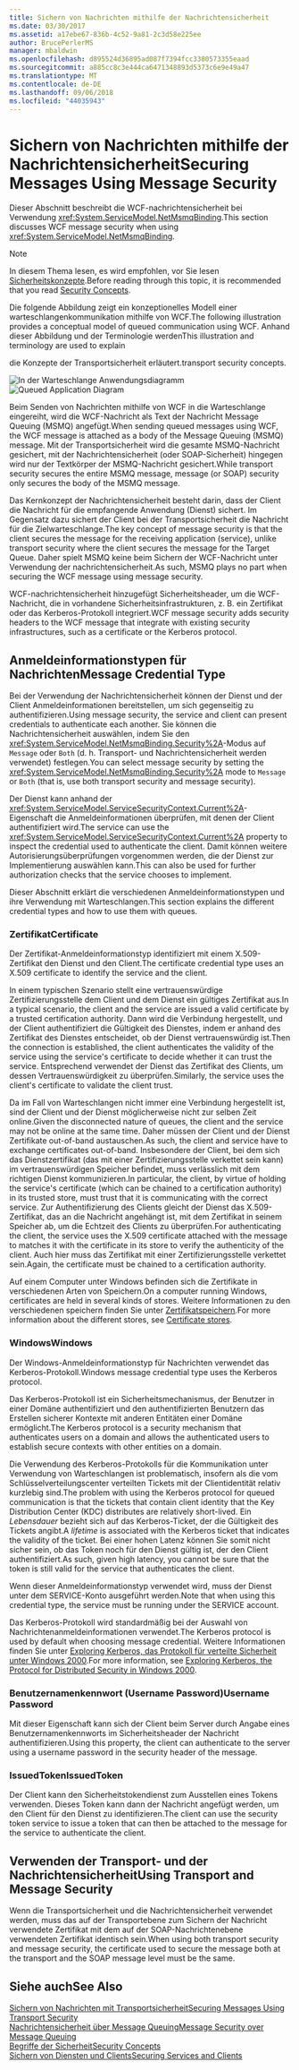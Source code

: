 ```yaml
---
title: Sichern von Nachrichten mithilfe der Nachrichtensicherheit
ms.date: 03/30/2017
ms.assetid: a17ebe67-836b-4c52-9a81-2c3d58e225ee
author: BrucePerlerMS
manager: mbaldwin
ms.openlocfilehash: d895524d36895ad087f7394fcc3380573355eaad
ms.sourcegitcommit: a885cc8c3e444ca6471348893d5373c6e9e49a47
ms.translationtype: MT
ms.contentlocale: de-DE
ms.lasthandoff: 09/06/2018
ms.locfileid: "44035943"
---
```

# <a name="securing-messages-using-message-security"></a><span data-ttu-id="6a4e2-102">Sichern von Nachrichten mithilfe der Nachrichtensicherheit</span><span class="sxs-lookup"><span data-stu-id="6a4e2-102">Securing Messages Using Message Security</span></span>
<span data-ttu-id="6a4e2-103">Dieser Abschnitt beschreibt die WCF-nachrichtensicherheit bei Verwendung <xref:System.ServiceModel.NetMsmqBinding>.</span><span class="sxs-lookup"><span data-stu-id="6a4e2-103">This section discusses WCF message security when using <xref:System.ServiceModel.NetMsmqBinding>.</span></span>  
  
> [!NOTE]
>  <span data-ttu-id="6a4e2-104">In diesem Thema lesen, es wird empfohlen, vor Sie lesen [Sicherheitskonzepte](../../../../docs/framework/wcf/feature-details/security-concepts.md).</span><span class="sxs-lookup"><span data-stu-id="6a4e2-104">Before reading through this topic, it is recommended that you read [Security Concepts](../../../../docs/framework/wcf/feature-details/security-concepts.md).</span></span>  
  
 <span data-ttu-id="6a4e2-105">Die folgende Abbildung zeigt ein konzeptionelles Modell einer warteschlangenkommunikation mithilfe von WCF.</span><span class="sxs-lookup"><span data-stu-id="6a4e2-105">The following illustration provides a conceptual model of queued communication using WCF.</span></span> <span data-ttu-id="6a4e2-106">Anhand dieser Abbildung und der Terminologie werden</span><span class="sxs-lookup"><span data-stu-id="6a4e2-106">This illustration and terminology are used to explain</span></span>  
  
 <span data-ttu-id="6a4e2-107">die Konzepte der Transportsicherheit erläutert.</span><span class="sxs-lookup"><span data-stu-id="6a4e2-107">transport security concepts.</span></span>  
  
 <span data-ttu-id="6a4e2-108">![In der Warteschlange Anwendungsdiagramm](../../../../docs/framework/wcf/feature-details/media/distributed-queue-figure.jpg "Distributed-Warteschlange-Abbildung")</span><span class="sxs-lookup"><span data-stu-id="6a4e2-108">![Queued Application Diagram](../../../../docs/framework/wcf/feature-details/media/distributed-queue-figure.jpg "Distributed-Queue-Figure")</span></span>  
  
 <span data-ttu-id="6a4e2-109">Beim Senden von Nachrichten mithilfe von WCF in die Warteschlange eingereiht, wird die WCF-Nachricht als Text der Nachricht Message Queuing (MSMQ) angefügt.</span><span class="sxs-lookup"><span data-stu-id="6a4e2-109">When sending queued messages using WCF, the WCF message is attached as a body of the Message Queuing (MSMQ) message.</span></span> <span data-ttu-id="6a4e2-110">Mit der Transportsicherheit wird die gesamte MSMQ-Nachricht gesichert, mit der Nachrichtensicherheit (oder SOAP-Sicherheit) hingegen wird nur der Textkörper der MSMQ-Nachricht gesichert.</span><span class="sxs-lookup"><span data-stu-id="6a4e2-110">While transport security secures the entire MSMQ message, message (or SOAP) security only secures the body of the MSMQ message.</span></span>  
  
 <span data-ttu-id="6a4e2-111">Das Kernkonzept der Nachrichtensicherheit besteht darin, dass der Client die Nachricht für die empfangende Anwendung (Dienst) sichert. Im Gegensatz dazu sichert der Client bei der Transportsicherheit die Nachricht für die Zielwarteschlange.</span><span class="sxs-lookup"><span data-stu-id="6a4e2-111">The key concept of message security is that the client secures the message for the receiving application (service), unlike transport security where the client secures the message for the Target Queue.</span></span> <span data-ttu-id="6a4e2-112">Daher spielt MSMQ keine beim Sichern der WCF-Nachricht unter Verwendung der nachrichtensicherheit.</span><span class="sxs-lookup"><span data-stu-id="6a4e2-112">As such, MSMQ plays no part when securing the WCF message using message security.</span></span>  
  
 <span data-ttu-id="6a4e2-113">WCF-nachrichtensicherheit hinzugefügt Sicherheitsheader, um die WCF-Nachricht, die in vorhandene Sicherheitsinfrastrukturen, z. B. ein Zertifikat oder das Kerberos-Protokoll integriert.</span><span class="sxs-lookup"><span data-stu-id="6a4e2-113">WCF message security adds security headers to the WCF message that integrate with existing security infrastructures, such as a certificate or the Kerberos protocol.</span></span>  
  
## <a name="message-credential-type"></a><span data-ttu-id="6a4e2-114">Anmeldeinformationstypen für Nachrichten</span><span class="sxs-lookup"><span data-stu-id="6a4e2-114">Message Credential Type</span></span>  
 <span data-ttu-id="6a4e2-115">Bei der Verwendung der Nachrichtensicherheit können der Dienst und der Client Anmeldeinformationen bereitstellen, um sich gegenseitig zu authentifizieren.</span><span class="sxs-lookup"><span data-stu-id="6a4e2-115">Using message security, the service and client can present credentials to authenticate each another.</span></span> <span data-ttu-id="6a4e2-116">Sie können die Nachrichtensicherheit auswählen, indem Sie den <xref:System.ServiceModel.NetMsmqBinding.Security%2A>-Modus auf `Message` oder `Both` (d. h. Transport- und Nachrichtensicherheit werden verwendet) festlegen.</span><span class="sxs-lookup"><span data-stu-id="6a4e2-116">You can select message security by setting the <xref:System.ServiceModel.NetMsmqBinding.Security%2A> mode to `Message` or `Both` (that is, use both transport security and message security).</span></span>  
  
 <span data-ttu-id="6a4e2-117">Der Dienst kann anhand der <xref:System.ServiceModel.ServiceSecurityContext.Current%2A>-Eigenschaft die Anmeldeinformationen überprüfen, mit denen der Client authentifiziert wird.</span><span class="sxs-lookup"><span data-stu-id="6a4e2-117">The service can use the <xref:System.ServiceModel.ServiceSecurityContext.Current%2A> property to inspect the credential used to authenticate the client.</span></span> <span data-ttu-id="6a4e2-118">Damit können weitere Autorisierungsüberprüfungen vorgenommen werden, die der Dienst zur Implementierung auswählen kann.</span><span class="sxs-lookup"><span data-stu-id="6a4e2-118">This can also be used for further authorization checks that the service chooses to implement.</span></span>  
  
 <span data-ttu-id="6a4e2-119">Dieser Abschnitt erklärt die verschiedenen Anmeldeinformationstypen und ihre Verwendung mit Warteschlangen.</span><span class="sxs-lookup"><span data-stu-id="6a4e2-119">This section explains the different credential types and how to use them with queues.</span></span>  
  
### <a name="certificate"></a><span data-ttu-id="6a4e2-120">Zertifikat</span><span class="sxs-lookup"><span data-stu-id="6a4e2-120">Certificate</span></span>  
 <span data-ttu-id="6a4e2-121">Der Zertifikat-Anmeldeinformationstyp identifiziert mit einem X.509-Zertifikat den Dienst und den Client.</span><span class="sxs-lookup"><span data-stu-id="6a4e2-121">The certificate credential type uses an X.509 certificate to identify the service and the client.</span></span>  
  
 <span data-ttu-id="6a4e2-122">In einem typischen Szenario stellt eine vertrauenswürdige Zertifizierungsstelle dem Client und dem Dienst ein gültiges Zertifikat aus.</span><span class="sxs-lookup"><span data-stu-id="6a4e2-122">In a typical scenario, the client and the service are issued a valid certificate by a trusted certification authority.</span></span> <span data-ttu-id="6a4e2-123">Dann wird die Verbindung hergestellt, und der Client authentifiziert die Gültigkeit des Dienstes, indem er anhand des Zertifikat des Dienstes entscheidet, ob der Dienst vertrauenswürdig ist.</span><span class="sxs-lookup"><span data-stu-id="6a4e2-123">Then the connection is established, the client authenticates the validity of the service using the service's certificate to decide whether it can trust the service.</span></span> <span data-ttu-id="6a4e2-124">Entsprechend verwendet der Dienst das Zertifikat des Clients, um dessen Vertrauenswürdigkeit zu überprüfen.</span><span class="sxs-lookup"><span data-stu-id="6a4e2-124">Similarly, the service uses the client's certificate to validate the client trust.</span></span>  
  
 <span data-ttu-id="6a4e2-125">Da im Fall von Warteschlangen nicht immer eine Verbindung hergestellt ist, sind der Client und der Dienst möglicherweise nicht zur selben Zeit online.</span><span class="sxs-lookup"><span data-stu-id="6a4e2-125">Given the disconnected nature of queues, the client and the service may not be online at the same time.</span></span> <span data-ttu-id="6a4e2-126">Daher müssen der Client und der Dienst Zertifikate out-of-band austauschen.</span><span class="sxs-lookup"><span data-stu-id="6a4e2-126">As such, the client and service have to exchange certificates out-of-band.</span></span> <span data-ttu-id="6a4e2-127">Insbesondere der Client, bei dem sich das Dienstzertifikat (das mit einer Zertifizierungsstelle verkettet sein kann) im vertrauenswürdigen Speicher befindet, muss verlässlich mit dem richtigen Dienst kommunizieren.</span><span class="sxs-lookup"><span data-stu-id="6a4e2-127">In particular, the client, by virtue of holding the service's certificate (which can be chained to a certification authority) in its trusted store, must trust that it is communicating with the correct service.</span></span> <span data-ttu-id="6a4e2-128">Zur Authentifizierung des Clients gleicht der Dienst das X.509-Zertifikat, das an die Nachricht angehängt ist, mit dem Zertifikat in seinem Speicher ab, um die Echtzeit des Clients zu überprüfen.</span><span class="sxs-lookup"><span data-stu-id="6a4e2-128">For authenticating the client, the service uses the X.509 certificate attached with the message to matches it with the certificate in its store to verify the authenticity of the client.</span></span> <span data-ttu-id="6a4e2-129">Auch hier muss das Zertifikat mit einer Zertifizierungsstelle verkettet sein.</span><span class="sxs-lookup"><span data-stu-id="6a4e2-129">Again, the certificate must be chained to a certification authority.</span></span>  
  
 <span data-ttu-id="6a4e2-130">Auf einem Computer unter Windows befinden sich die Zertifikate in verschiedenen Arten von Speichern.</span><span class="sxs-lookup"><span data-stu-id="6a4e2-130">On a computer running Windows, certificates are held in several kinds of stores.</span></span> <span data-ttu-id="6a4e2-131">Weitere Informationen zu den verschiedenen speichern finden Sie unter [Zertifikatspeichern](https://go.microsoft.com/fwlink/?LinkId=87787).</span><span class="sxs-lookup"><span data-stu-id="6a4e2-131">For more information about the different stores, see [Certificate stores](https://go.microsoft.com/fwlink/?LinkId=87787).</span></span>  
  
### <a name="windows"></a><span data-ttu-id="6a4e2-132">Windows</span><span class="sxs-lookup"><span data-stu-id="6a4e2-132">Windows</span></span>  
 <span data-ttu-id="6a4e2-133">Der Windows-Anmeldeinformationstyp für Nachrichten verwendet das Kerberos-Protokoll.</span><span class="sxs-lookup"><span data-stu-id="6a4e2-133">Windows message credential type uses the Kerberos protocol.</span></span>  
  
 <span data-ttu-id="6a4e2-134">Das Kerberos-Protokoll ist ein Sicherheitsmechanismus, der Benutzer in einer Domäne authentifiziert und den authentifizierten Benutzern das Erstellen sicherer Kontexte mit anderen Entitäten einer Domäne ermöglicht.</span><span class="sxs-lookup"><span data-stu-id="6a4e2-134">The Kerberos protocol is a security mechanism that authenticates users on a domain and allows the authenticated users to establish secure contexts with other entities on a domain.</span></span>  
  
 <span data-ttu-id="6a4e2-135">Die Verwendung des Kerberos-Protokolls für die Kommunikation unter Verwendung von Warteschlangen ist problematisch, insofern als die vom Schlüsselverteilungscenter verteilten Tickets mit der Clientidentität relativ kurzlebig sind.</span><span class="sxs-lookup"><span data-stu-id="6a4e2-135">The problem with using the Kerberos protocol for queued communication is that the tickets that contain client identity that the Key Distribution Center (KDC) distributes are relatively short-lived.</span></span> <span data-ttu-id="6a4e2-136">Ein *Lebensdauer* bezieht sich auf das Kerberos-Ticket, der die Gültigkeit des Tickets angibt.</span><span class="sxs-lookup"><span data-stu-id="6a4e2-136">A *lifetime* is associated with the Kerberos ticket that indicates the validity of the ticket.</span></span> <span data-ttu-id="6a4e2-137">Bei einer hohen Latenz können Sie somit nicht sicher sein, ob das Token noch für den Dienst gültig ist, der den Client authentifiziert.</span><span class="sxs-lookup"><span data-stu-id="6a4e2-137">As such, given high latency, you cannot be sure that the token is still valid for the service that authenticates the client.</span></span>  
  
 <span data-ttu-id="6a4e2-138">Wenn dieser Anmeldeinformationstyp verwendet wird, muss der Dienst unter dem SERVICE-Konto ausgeführt werden.</span><span class="sxs-lookup"><span data-stu-id="6a4e2-138">Note that when using this credential type, the service must be running under the SERVICE account.</span></span>  
  
 <span data-ttu-id="6a4e2-139">Das Kerberos-Protokoll wird standardmäßig bei der Auswahl von Nachrichtenanmeldeinformationen verwendet.</span><span class="sxs-lookup"><span data-stu-id="6a4e2-139">The Kerberos protocol is used by default when choosing message credential.</span></span> <span data-ttu-id="6a4e2-140">Weitere Informationen finden Sie unter [Exploring Kerberos, das Protokoll für verteilte Sicherheit unter Windows 2000](https://go.microsoft.com/fwlink/?LinkId=87790).</span><span class="sxs-lookup"><span data-stu-id="6a4e2-140">For more information, see [Exploring Kerberos, the Protocol for Distributed Security in Windows 2000](https://go.microsoft.com/fwlink/?LinkId=87790).</span></span>  
  
### <a name="username-password"></a><span data-ttu-id="6a4e2-141">Benutzernamenkennwort (Username Password)</span><span class="sxs-lookup"><span data-stu-id="6a4e2-141">Username Password</span></span>  
 <span data-ttu-id="6a4e2-142">Mit dieser Eigenschaft kann sich der Client beim Server durch Angabe eines Benutzernamenkennworts im Sicherheitsheader der Nachricht authentifizieren.</span><span class="sxs-lookup"><span data-stu-id="6a4e2-142">Using this property, the client can authenticate to the server using a username password in the security header of the message.</span></span>  
  
### <a name="issuedtoken"></a><span data-ttu-id="6a4e2-143">IssuedToken</span><span class="sxs-lookup"><span data-stu-id="6a4e2-143">IssuedToken</span></span>  
 <span data-ttu-id="6a4e2-144">Der Client kann den Sicherheitstokendienst zum Ausstellen eines Tokens verwenden. Dieses Token kann dann der Nachricht angefügt werden, um den Client für den Dienst zu identifizieren.</span><span class="sxs-lookup"><span data-stu-id="6a4e2-144">The client can use the security token service to issue a token that can then be attached to the message for the service to authenticate the client.</span></span>  
  
## <a name="using-transport-and-message-security"></a><span data-ttu-id="6a4e2-145">Verwenden der Transport- und der Nachrichtensicherheit</span><span class="sxs-lookup"><span data-stu-id="6a4e2-145">Using Transport and Message Security</span></span>  
 <span data-ttu-id="6a4e2-146">Wenn die Transportsicherheit und die Nachrichtensicherheit verwendet werden, muss das auf der Transportebene zum Sichern der Nachricht verwendete Zertifikat mit dem auf der SOAP-Nachrichtenebene verwendeten Zertifikat identisch sein.</span><span class="sxs-lookup"><span data-stu-id="6a4e2-146">When using both transport security and message security, the certificate used to secure the message both at the transport and the SOAP message level must be the same.</span></span>  
  
## <a name="see-also"></a><span data-ttu-id="6a4e2-147">Siehe auch</span><span class="sxs-lookup"><span data-stu-id="6a4e2-147">See Also</span></span>  
 [<span data-ttu-id="6a4e2-148">Sichern von Nachrichten mit Transportsicherheit</span><span class="sxs-lookup"><span data-stu-id="6a4e2-148">Securing Messages Using Transport Security</span></span>](../../../../docs/framework/wcf/feature-details/securing-messages-using-transport-security.md)  
 [<span data-ttu-id="6a4e2-149">Nachrichtensicherheit über Message Queuing</span><span class="sxs-lookup"><span data-stu-id="6a4e2-149">Message Security over Message Queuing</span></span>](../../../../docs/framework/wcf/samples/message-security-over-message-queuing.md)  
 [<span data-ttu-id="6a4e2-150">Begriffe der Sicherheit</span><span class="sxs-lookup"><span data-stu-id="6a4e2-150">Security Concepts</span></span>](../../../../docs/framework/wcf/feature-details/security-concepts.md)  
 [<span data-ttu-id="6a4e2-151">Sichern von Diensten und Clients</span><span class="sxs-lookup"><span data-stu-id="6a4e2-151">Securing Services and Clients</span></span>](../../../../docs/framework/wcf/feature-details/securing-services-and-clients.md)
